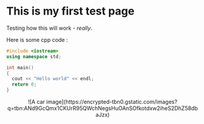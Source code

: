 # This is my first test page

Testing how this will work - *really*.

Here is some cpp code : 

```c++
#include <iostream>
using namespace std;

int main()
{
  cout << "Hello world" << endl;
  return 0;
}
```

<center>
![A car image](https://encrypted-tbn0.gstatic.com/images?q=tbn:ANd9GcQmx1CKUrR95QWchNegsHuOAnSOfkotdxw2iheS2DhZ58dbaJzx)
</center>

